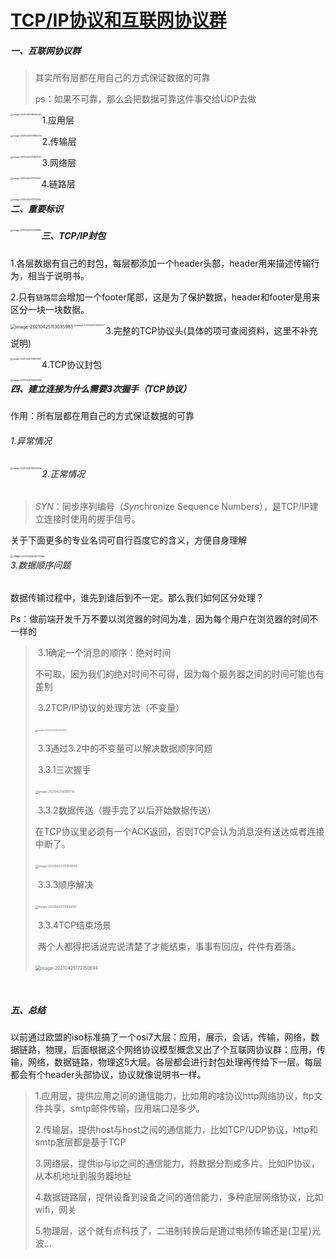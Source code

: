 # [TCP/IP协议和互联网协议群](https://course.study.163.com/480000006851432/lecture-480000037172592)

##### 一、互联网协议群

> 其实所有层都在用自己的方式保证数据的可靠
>
> ps：如果不可靠，那么会把数据可靠这件事交给UDP去做

<div><img src="TCPIP协议和互联网协议群.assets/image-20210423165136401.png" alt="image-20210423165136401" style="zoom: 25%;" align="left"/></div>



1.应用层

<img src="TCPIP协议和互联网协议群.assets/image-20210423170800312.png" alt="image-20210423170800312" style="zoom: 25%;" align="left"/>

2.传输层

<img src="TCPIP协议和互联网协议群.assets/image-20210423170820127.png" alt="image-20210423170820127" style="zoom: 25%;" align="left" />

3.网络层

<img src="TCPIP协议和互联网协议群.assets/image-20210423171131592.png" alt="image-20210423171131592" style="zoom:25%;" align="left"/>

4.链路层

<img src="TCPIP协议和互联网协议群.assets/image-20210423171212145.png" alt="image-20210423171212145" style="zoom:25%;" align="left"/>

##### 二、重要标识

<img src="TCPIP协议和互联网协议群.assets/image-20210425111251996.png" alt="image-20210425111251996" style="zoom:25%;" align="left"/>

##### 三、TCP/IP封包

1.各层数据有自己的封包，每层都添加一个header头部，header用来描述传输行为，相当于说明书。

2.只有`链路层`会增加一个footer尾部，这是为了保护数据，header和footer是用来区分一块一块数据。

<img src="TCPIP协议和互联网协议群.assets/image-20210425113035983.png" alt="image-20210425113035983" style="zoom: 50%;" align="left"/>

<img src="TCPIP协议和互联网协议群.assets/image-20210425113459257.png" alt="image-20210425113459257" style="zoom:25%;" align="left"/>

3.完整的TCP协议头(具体的项可查阅资料，这里不补充说明)

<img src="TCPIP协议和互联网协议群.assets/image-20210425113800187.png" alt="image-20210425113800187" style="zoom: 25%;" align="left" />

4.TCP协议封包

<img src="TCPIP协议和互联网协议群.assets/image-20210425114539304.png" alt="image-20210425114539304" style="zoom: 25%;" align="left"/>

##### 四、建立连接为什么需要3次握手（TCP协议）

作用：所有层都在用自己的方式保证数据的可靠

###### 1.异常情况

<img src="TCPIP协议和互联网协议群.assets/image-20210425115035655.png" alt="image-20210425115035655" style="zoom:25%;" align="left"/>

###### 2.正常情况

> *SYN*：同步序列编号（*Syn*chronize Sequence Numbers），是TCP/IP建立连接时使用的握手信号。

关于下面更多的专业名词可自行百度它的含义，方便自身理解

<img src="TCPIP协议和互联网协议群.assets/image-20210425115717366.png" alt="image-20210425115717366" style="zoom:28%;" align="left"/>

###### 3.数据顺序问题

数据传输过程中，谁先到谁后到不一定。那么我们如何区分处理？

Ps：做前端开发千万不要以浏览器的时间为准，因为每个用户在浏览器的时间不一样的

> 
>
> ​	3.1确定一个消息的顺序：绝对时间
>
> ​		不可取，因为我们的绝对时间不可得，因为每个服务器之间的时间可能也有差别
>
> ​	3.2TCP/IP协议的处理方法（不变量）
>
> ​		<img src="TCPIP协议和互联网协议群.assets/image-20210425160355062.png" alt="image-20210425160355062" style="zoom:25%;" />
>
> ​	3.3通过3.2中的不变量可以解决数据顺序问题
>
> ​		3.3.1三次握手
>
> ​		<img src="TCPIP协议和互联网协议群.assets/image-20210425161611715.png" alt="image-20210425161611715" style="zoom: 33%;"/>
>
> ​		3.3.2数据传送（握手完了以后开始数据传送）
>
> ​				在TCP协议里必须有一个ACK返回，否则TCP会认为消息没有送达或者连接中断了。
>
> ​				<img src="TCPIP协议和互联网协议群.assets/image-20210425170054693.png" alt="image-20210425170054693" style="zoom:33%;" />
>
> ​		3.3.3顺序解决
>
> ​				<img src="TCPIP协议和互联网协议群.assets/image-20210425170806057.png" alt="image-20210425170806057" style="zoom: 33%;" />
>
> ​		3.3.4TCP结束场景
>
> ​				两个人都得把话说完说清楚了才能结束，事事有回应，件件有着落。
>
> ​				<img src="TCPIP协议和互联网协议群.assets/image-20210425172150694.png" alt="image-20210425172150694" style="zoom: 50%;" />
>
> 

​		

##### 五、总结

以前通过欧盟的iso标准搞了一个osi7大层：应用，展示，会话，传输，网络，数据链路，物理，后面根据这个网络协议模型概念又出了个互联网协议群：应用，传输，网络，数据链路，物理这5大层。各层都会进行封包处理再传给下一层。每层都会有个header头部协议，协议就像说明书一样。

> 1.应用层，提供应用之间的通信能力，比如用的啥协议http网络协议，ftp文件共享，smtp邮件传输，应用端口是多少。
>
> 2.传输层，提供host与host之间的通信能力，比如TCP/UDP协议，http和smtp底层都是基于TCP
>
> 3.网络层，提供ip与ip之间的通信能力，将数据分割成多片。比如IP协议，从本机地址到服务器地址
>
> 4.数据链路层，提供设备到设备之间的通信能力，多种底层网络协议，比如wifi，网关
>
> 5.物理层，这个就有点科技了，二进制转换后是通过电频传输还是(卫星)光波...